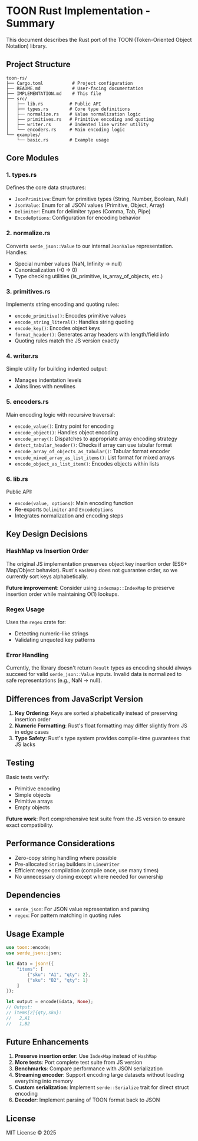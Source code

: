 # TOON Rust Implementation - Summary

This document describes the Rust port of the TOON (Token-Oriented Object Notation) library.

## Project Structure

```
toon-rs/
├── Cargo.toml           # Project configuration
├── README.md            # User-facing documentation
├── IMPLEMENTATION.md    # This file
├── src/
│   ├── lib.rs          # Public API
│   ├── types.rs        # Core type definitions
│   ├── normalize.rs    # Value normalization logic
│   ├── primitives.rs   # Primitive encoding and quoting
│   ├── writer.rs       # Indented line writer utility
│   └── encoders.rs     # Main encoding logic
└── examples/
    └── basic.rs        # Example usage
```

## Core Modules

### 1. types.rs
Defines the core data structures:
- `JsonPrimitive`: Enum for primitive types (String, Number, Boolean, Null)
- `JsonValue`: Enum for all JSON values (Primitive, Object, Array)
- `Delimiter`: Enum for delimiter types (Comma, Tab, Pipe)
- `EncodeOptions`: Configuration for encoding behavior

### 2. normalize.rs
Converts `serde_json::Value` to our internal `JsonValue` representation. Handles:
- Special number values (NaN, Infinity → null)
- Canonicalization (-0 → 0)
- Type checking utilities (is_primitive, is_array_of_objects, etc.)

### 3. primitives.rs
Implements string encoding and quoting rules:
- `encode_primitive()`: Encodes primitive values
- `encode_string_literal()`: Handles string quoting
- `encode_key()`: Encodes object keys
- `format_header()`: Generates array headers with length/field info
- Quoting rules match the JS version exactly

### 4. writer.rs
Simple utility for building indented output:
- Manages indentation levels
- Joins lines with newlines

### 5. encoders.rs
Main encoding logic with recursive traversal:
- `encode_value()`: Entry point for encoding
- `encode_object()`: Handles object encoding
- `encode_array()`: Dispatches to appropriate array encoding strategy
- `detect_tabular_header()`: Checks if array can use tabular format
- `encode_array_of_objects_as_tabular()`: Tabular format encoder
- `encode_mixed_array_as_list_items()`: List format for mixed arrays
- `encode_object_as_list_item()`: Encodes objects within lists

### 6. lib.rs
Public API:
- `encode(value, options)`: Main encoding function
- Re-exports `Delimiter` and `EncodeOptions`
- Integrates normalization and encoding steps

## Key Design Decisions

### HashMap vs Insertion Order
The original JS implementation preserves object key insertion order (ES6+ Map/Object behavior). Rust's `HashMap` does not guarantee order, so we currently sort keys alphabetically. 

**Future improvement**: Consider using `indexmap::IndexMap` to preserve insertion order while maintaining O(1) lookups.

### Regex Usage
Uses the `regex` crate for:
- Detecting numeric-like strings
- Validating unquoted key patterns

### Error Handling
Currently, the library doesn't return `Result` types as encoding should always succeed for valid `serde_json::Value` inputs. Invalid data is normalized to safe representations (e.g., NaN → null).

## Differences from JavaScript Version

1. **Key Ordering**: Keys are sorted alphabetically instead of preserving insertion order
2. **Numeric Formatting**: Rust's float formatting may differ slightly from JS in edge cases
3. **Type Safety**: Rust's type system provides compile-time guarantees that JS lacks

## Testing

Basic tests verify:
- Primitive encoding
- Simple objects
- Primitive arrays
- Empty objects

**Future work**: Port comprehensive test suite from the JS version to ensure exact compatibility.

## Performance Considerations

- Zero-copy string handling where possible
- Pre-allocated `String` builders in `LineWriter`
- Efficient regex compilation (compile once, use many times)
- No unnecessary cloning except where needed for ownership

## Dependencies

- `serde_json`: For JSON value representation and parsing
- `regex`: For pattern matching in quoting rules

## Usage Example

```rust
use toon::encode;
use serde_json::json;

let data = json!({
    "items": [
        {"sku": "A1", "qty": 2},
        {"sku": "B2", "qty": 1}
    ]
});

let output = encode(&data, None);
// Output:
// items[2]{qty,sku}:
//   2,A1
//   1,B2
```

## Future Enhancements

1. **Preserve insertion order**: Use `IndexMap` instead of `HashMap`
2. **More tests**: Port complete test suite from JS version
3. **Benchmarks**: Compare performance with JSON serialization
4. **Streaming encoder**: Support encoding large datasets without loading everything into memory
5. **Custom serialization**: Implement `serde::Serialize` trait for direct struct encoding
6. **Decoder**: Implement parsing of TOON format back to JSON

## License

MIT License © 2025
